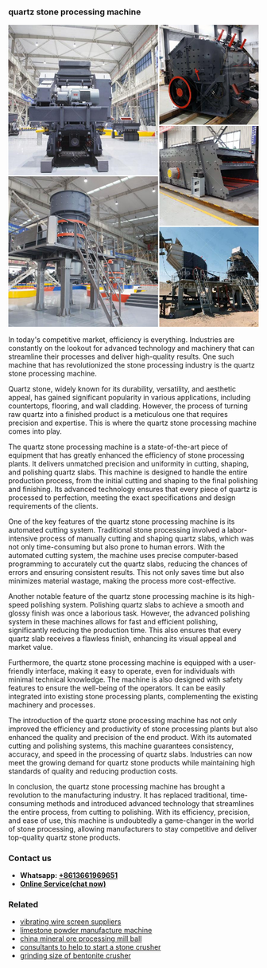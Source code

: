 <h3>quartz stone processing machine</h3><img src='1708663545.jpg' alt=''><p>In today's competitive market, efficiency is everything. Industries are constantly on the lookout for advanced technology and machinery that can streamline their processes and deliver high-quality results. One such machine that has revolutionized the stone processing industry is the quartz stone processing machine.</p><p>Quartz stone, widely known for its durability, versatility, and aesthetic appeal, has gained significant popularity in various applications, including countertops, flooring, and wall cladding. However, the process of turning raw quartz into a finished product is a meticulous one that requires precision and expertise. This is where the quartz stone processing machine comes into play.</p><p>The quartz stone processing machine is a state-of-the-art piece of equipment that has greatly enhanced the efficiency of stone processing plants. It delivers unmatched precision and uniformity in cutting, shaping, and polishing quartz slabs. This machine is designed to handle the entire production process, from the initial cutting and shaping to the final polishing and finishing. Its advanced technology ensures that every piece of quartz is processed to perfection, meeting the exact specifications and design requirements of the clients.</p><p>One of the key features of the quartz stone processing machine is its automated cutting system. Traditional stone processing involved a labor-intensive process of manually cutting and shaping quartz slabs, which was not only time-consuming but also prone to human errors. With the automated cutting system, the machine uses precise computer-based programming to accurately cut the quartz slabs, reducing the chances of errors and ensuring consistent results. This not only saves time but also minimizes material wastage, making the process more cost-effective.</p><p>Another notable feature of the quartz stone processing machine is its high-speed polishing system. Polishing quartz slabs to achieve a smooth and glossy finish was once a laborious task. However, the advanced polishing system in these machines allows for fast and efficient polishing, significantly reducing the production time. This also ensures that every quartz slab receives a flawless finish, enhancing its visual appeal and market value.</p><p>Furthermore, the quartz stone processing machine is equipped with a user-friendly interface, making it easy to operate, even for individuals with minimal technical knowledge. The machine is also designed with safety features to ensure the well-being of the operators. It can be easily integrated into existing stone processing plants, complementing the existing machinery and processes.</p><p>The introduction of the quartz stone processing machine has not only improved the efficiency and productivity of stone processing plants but also enhanced the quality and precision of the end product. With its automated cutting and polishing systems, this machine guarantees consistency, accuracy, and speed in the processing of quartz slabs. Industries can now meet the growing demand for quartz stone products while maintaining high standards of quality and reducing production costs.</p><p>In conclusion, the quartz stone processing machine has brought a revolution to the manufacturing industry. It has replaced traditional, time-consuming methods and introduced advanced technology that streamlines the entire process, from cutting to polishing. With its efficiency, precision, and ease of use, this machine is undoubtedly a game-changer in the world of stone processing, allowing manufacturers to stay competitive and deliver top-quality quartz stone products.</p><h3>Contact us</h3><ul><li><strong>Whatsapp:&nbsp;<a href="https://wa.me/8613661969651">+8613661969651</a></strong></li><li><a href="https://swt.shibang-china.com/?git&amp;zhl&amp;quartz stone processing machine"><strong>Online Service(chat now)</strong></a></li></ul><h3>Related</h3><ul><li><a href='vibrating wire screen suppliers.md'>vibrating wire screen suppliers</a></li><li><a href='limestone powder manufacture machine.md'>limestone powder manufacture machine</a></li><li><a href='china mineral ore processing mill ball.md'>china mineral ore processing mill ball</a></li><li><a href='consultants to help to start a stone crusher.md'>consultants to help to start a stone crusher</a></li><li><a href='grinding size of bentonite crusher.md'>grinding size of bentonite crusher</a></li></ul>
